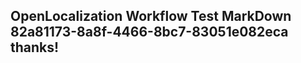 <properties
ms.topic="hero-topic1"
ms.test1="hero-topic"
ms.test2="test"/>

## OpenLocalization Workflow Test MarkDown 82a81173-8a8f-4466-8bc7-83051e082eca thanks!

